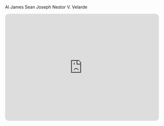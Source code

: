 Al James
Sean Joseph Nestor V. Velarde

<iframe style="border-radius:12px" src="https://open.spotify.com/embed/track/0xaKCWpX4CBSqwh7CQa4EG?utm_source=generator" width="100%" height="352" frameBorder="0" allowfullscreen="" allow="autoplay; clipboard-write; encrypted-media; fullscreen; picture-in-picture" loading="lazy"></iframe>
